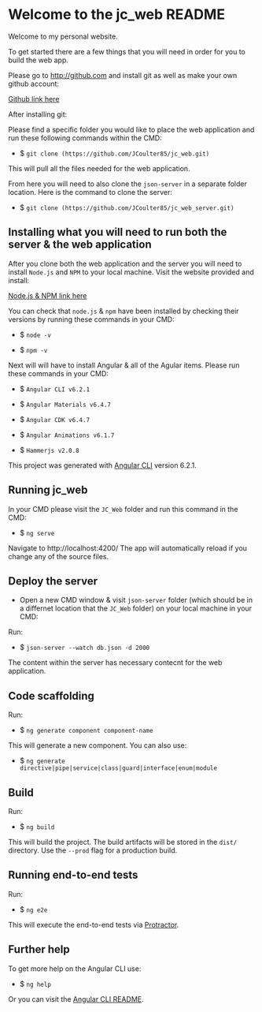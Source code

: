 # Welcome to the jc_web README

Welcome to my personal website.

To get started there are a few things that you will need in order for you to build the web app.

Please go to http://github.com and install git as well as make your own github account:

[Github link here](http://github.com/)

After installing git:

Please find a specific folder you would like to place the web application and run these following commands within the CMD:

- $ `git clone (https://github.com/JCoulter85/jc_web.git)`

This will pull all the files needed for the web application.

From here you will need to also clone the `json-server` in a separate folder location. Here is the command to clone the server:

- $ `git clone (https://github.com/JCoulter85/jc_web_server.git)`

## Installing what you will need to run both the server & the web application

After you clone both the web application and the server you will need to install `Node.js` and `NPM` to your local machine. Visit the website provided and install:

[Node.js & NPM link here](https://nodejs.org)

You can check that `node.js` & `npm` have been installed by checking their versions by running these commands in your CMD:

- $ `node -v`

- $ `npm -v`

Next will will have to install Angular & all of the Agular items. Please run these commands in your CMD:

- $ `Angular CLI v6.2.1`

- $ `Angular Materials v6.4.7`

- $ `Angular CDK v6.4.7`

- $ `Angular Animations v6.1.7`

- $ `Hammerjs v2.0.8`

This project was generated with [Angular CLI](https://github.com/angular/angular-cli) version 6.2.1.

## Running jc_web

In your CMD please visit the `JC_Web` folder and run this command in the CMD:

- $ `ng serve`

Navigate to http://localhost:4200/ The app will automatically reload if you change any of the source files.

## Deploy the server

- Open a new CMD window & visit `json-server` folder (which should be in a differnet location that the `JC_Web` folder) on your local machine in your CMD:

Run:

- $ `json-server --watch db.json -d 2000`

The content within the server has necessary contecnt for the web application.

## Code scaffolding

Run:

- $ `ng generate component component-name`

This will generate a new component. You can also use:

- $ `ng generate directive|pipe|service|class|guard|interface|enum|module`

## Build

Run:

- $ `ng build`

This will build the project. The build artifacts will be stored in the `dist/` directory. Use the `--prod` flag for a production build.

## Running end-to-end tests

Run:

- $ `ng e2e`

This will execute the end-to-end tests via [Protractor](http://www.protractortest.org/).

## Further help

To get more help on the Angular CLI use:

- $ `ng help`

Or you can visit the [Angular CLI README](https://github.com/angular/angular-cli/blob/master/README.md).
